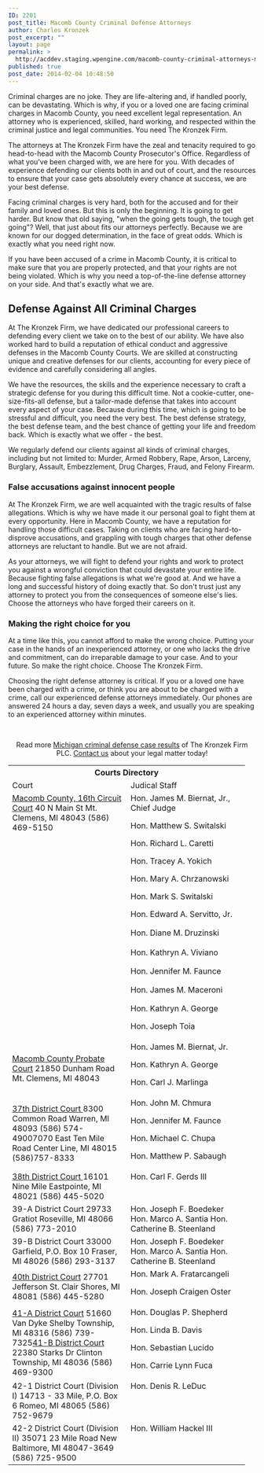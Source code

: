```yaml
---
ID: 2201
post_title: Macomb County Criminal Defense Attorneys
author: Charles Kronzek
post_excerpt: ""
layout: page
permalink: >
  http://acddev.staging.wpengine.com/macomb-county-criminal-attorneys-macomb-michigan-lawyers.html
published: true
post_date: 2014-02-04 10:48:50
---
```

<div class="county-lis">

Criminal charges are no joke. They are life-altering and, if handled poorly, can be devastating. Which is why, if you or a loved one are facing criminal charges in Macomb County, you need excellent legal representation. An attorney who is experienced, skilled, hard working, and respected within the criminal justice and legal communities. You need The Kronzek Firm.

The attorneys at The Kronzek Firm have the zeal and tenacity required to go head-to-head with the Macomb County Prosecutor's Office. Regardless of what you've been charged with, we are here for you. With decades of experience defending our clients both in and out of court, and the resources to ensure that your case gets absolutely every chance at success, we are your best defense.

Facing criminal charges is very hard, both for the accused and for their family and loved ones. But this is only the beginning. It is going to get harder. But know that old saying, "when the going gets tough, the tough get going"? Well, that just about fits our attorneys perfectly. Because we are known for our dogged determination, in the face of great odds. Which is exactly what you need right now.

If you have been accused of a crime in Macomb County, it is critical to make sure that you are properly protected, and that your rights are not being violated. Which is why you need a top-of-the-line defense attorney on your side. And that's exactly what we are.
<h2>Defense Against All Criminal Charges</h2>
At The Kronzek Firm, we have dedicated our professional careers to defending every client we take on to the best of our ability. We have also worked hard to build a reputation of ethical conduct and aggressive defenses in the Macomb County Courts. We are skilled at constructing unique and creative defenses for our clients, accounting for every piece of evidence and carefully considering all angles.

We have the resources, the skills and the experience necessary to craft a strategic defense for you during this difficult time. Not a cookie-cutter, one-size-fits-all defense, but a tailor-made defense that takes into account every aspect of your case. Because during this time, which is going to be stressful and difficult, you need the very best. The best defense strategy, the best defense team, and the best chance of getting your life and freedom back. Which is exactly what we offer - the best.

We regularly defend our clients against all kinds of criminal charges, including but not limited to: Murder, Armed Robbery, Rape, Arson, Larceny, Burglary, Assault, Embezzlement, Drug Charges, Fraud, and Felony Firearm.
<h3>False accusations against innocent people</h3>
At The Kronzek Firm, we are well acquainted with the tragic results of false allegations. Which is why we have made it our personal goal to fight them at every opportunity. Here in Macomb County, we have a reputation for handling those difficult cases. Taking on clients who are facing hard-to-disprove accusations, and grappling with tough charges that other defense attorneys are reluctant to handle. But we are not afraid.

As your attorneys, we will fight to defend your rights and work to protect you against a wrongful conviction that could devastate your entire life. Because fighting false allegations is what we're good at. And we have a long and successful history of doing exactly that. So don't trust just any attorney to protect you from the consequences of someone else's lies. Choose the attorneys who have forged their careers on it.

</div>
<h3>Making the right choice for you</h3>
At a time like this, you cannot afford to make the wrong choice. Putting your case in the hands of an inexperienced attorney, or one who lacks the drive and commitment, can do irreparable damage to your case. And to your future. So make the right choice. Choose The Kronzek Firm.

Choosing the right defense attorney is critical. If you or a loved one have been charged with a crime, or think you are about to be charged with a crime, call our experienced defense attorneys immediately. Our phones are answered 24 hours a day, seven days a week, and usually you are speaking to an experienced attorney within minutes.

&nbsp;
<div class="county-lis">
<p class="ctas" style="text-align: center;">Read more <a href="http://acddev.staging.wpengine.com/proven-results.html">Michigan criminal defense case results</a> of The Kronzek Firm PLC.
<a href="http://acddev.staging.wpengine.com/contact-us.html">Contact us</a> about your legal matter today!</p>

<table class="districts" cellspacing="0">
<tbody>
<tr>
<th colspan="2">Courts Directory</th>
</tr>
<tr class="subjects">
<td width="225">Court</td>
<td width="225">Judical Staff</td>
</tr>
<tr>
<td valign="top"><a href="http://www.macombcountymi.gov/circuitcourt/" target="_blank">Macomb County, 16th Circuit Court</a>
40 N Main St
Mt. Clemens, MI 48043
(586) 469-5150</td>
<td>Hon. James M. Biernat, Jr., Chief Judge

Hon. Matthew S. Switalski

Hon. Richard L. Caretti

Hon. Tracey A. Yokich

Hon. Mary A. Chrzanowski

Hon. Mark S. Switalski

Hon. Edward A. Servitto, Jr.

<span style="font-family: inherit; font-size: inherit; line-height: 1.5;">Hon. Diane M. Druzinski</span>

<span style="font-family: inherit; font-size: inherit; line-height: 1.5;">Hon. Kathryn A. Viviano</span>

Hon. Jennifer M. Faunce

<span style="font-family: inherit; font-size: inherit; line-height: 1.5;">Hon. James M. Maceroni</span>

Hon. Kathryn A. George

Hon. Joseph Toia</td>
</tr>
<tr>
<td><a href="http://probatecourt.macombgov.org/" target="_blank">Macomb County Probate Court</a>
21850 Dunham Road
Mt. Clemens, MI 48043</td>
<td>Hon. James M. Biernat, Jr.

Hon. Kathryn A. George

Hon. Carl J. Marlinga</td>
</tr>
<tr>
<td><a href="http://www.37thdistrictcourt.net/" target="_blank">37th District Court </a>
8300 Common Road
Warren, MI 48093
(586) 574-49007070 East Ten Mile Road
Center Line, MI 48015
(586)757-8333</td>
<td valign="top">Hon. John M. Chmura

Hon. Jennifer M. Faunce

Hon. Michael C. Chupa

Hon. Matthew P. Sabaugh</td>
</tr>
<tr>
<td><a href="http://www.38thdistrictcourt.us/" target="_blank">38th District Court </a>
16101 Nine Mile
Eastpointe, MI 48021
(586) 445-5020</td>
<td valign="top">Hon. Carl F. Gerds III</td>
</tr>
<tr>
<td>39-A District Court
29733 Gratiot
Roseville, MI 48066
(586) 773-2010</td>
<td valign="top">Hon. Joseph F. Boedeker
Hon. Marco A. Santia
Hon. Catherine B. Steenland</td>
</tr>
<tr>
<td>39-B District Court
33000 Garfield, P.O. Box 10
Fraser, MI 48026
(586) 293-3137</td>
<td valign="top">Hon. Joseph F. Boedeker
Hon. Marco A. Santia
Hon. Catherine B. Steenland</td>
</tr>
<tr>
<td><a href="http://www.ci.saint-clair-shores.mi.us/Directory.aspx?did=12" target="_blank">40th District Court</a>
27701 Jefferson
St. Clair Shores, MI 48081
(586) 445-5280</td>
<td valign="top">Hon. Mark A. Fratarcangeli

Hon. Joseph Craigen Oster</td>
</tr>
<tr>
<td><a href="http://www.shelbytwp.org/departments/district_court/" target="_blank">41-A District Court</a>
51660 Van Dyke
Shelby Township, MI 48316
(586) 739-7325<a href="http://www.41bdistrictcourt.com/" target="_blank">41-B District Court
</a>22380 Starks Dr
Clinton Township, MI 48036
(586) 469-9300</td>
<td valign="top">Hon. Douglas P. Shepherd

Hon. Linda B. Davis

Hon. Sebastian Lucido

Hon. Carrie Lynn Fuca</td>
</tr>
<tr>
<td>42-1 District Court (Division I)
14713 - 33 Mile, P.O. Box 6
Romeo, MI 48065
(586) 752-9679</td>
<td valign="top">Hon. Denis R. LeDuc</td>
</tr>
<tr>
<td>42-2 District Court (Division II)
35071 23 Mile Road
New Baltimore, MI 48047-3649
(586) 725-9500</td>
<td valign="top">Hon. William Hackel III</td>
</tr>
</tbody>
</table>
</div>